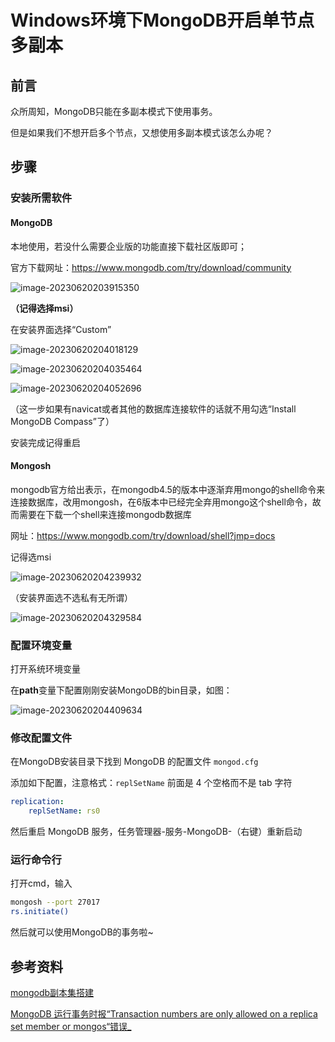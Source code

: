 # Windows环境下MongoDB开启单节点多副本

## 前言

众所周知，MongoDB只能在多副本模式下使用事务。

但是如果我们不想开启多个节点，又想使用多副本模式该怎么办呢？

## 步骤

### 安装所需软件

#### MongoDB

本地使用，若没什么需要企业版的功能直接下载社区版即可；

官方下载网址：https://www.mongodb.com/try/download/community

![image-20230620203915350](https://raw.githubusercontent.com/Vikyanite/talks/main/images/2023-06-20-368407-image-20230620203915350.png)

**（记得选择msi）**

在安装界面选择“Custom”

![image-20230620204018129](https://raw.githubusercontent.com/Vikyanite/talks/main/images/2023-06-20-1db13d-image-20230620204018129.png)

![image-20230620204035464](https://raw.githubusercontent.com/Vikyanite/talks/main/images/2023-06-20-9e8cc6-image-20230620204035464.png)

![image-20230620204052696](https://raw.githubusercontent.com/Vikyanite/talks/main/images/2023-06-20-b4184b-image-20230620204052696.png)

（这一步如果有navicat或者其他的数据库连接软件的话就不用勾选“Install MongoDB Compass”了）

安装完成记得重启

#### Mongosh

mongodb官方给出表示，在mongodb4.5的版本中逐渐弃用mongo的shell命令来连接数据库，改用mongosh，在6版本中已经完全弃用mongo这个shell命令，故而需要在下载一个shell来连接mongodb数据库

网址：https://www.mongodb.com/try/download/shell?jmp=docs

记得选msi

![image-20230620204239932](https://raw.githubusercontent.com/Vikyanite/talks/main/images/2023-06-20-f1b16c-image-20230620204239932.png)

（安装界面选不选私有无所谓）

![image-20230620204329584](https://raw.githubusercontent.com/Vikyanite/talks/main/images/2023-06-20-1e6426-image-20230620204329584.png)

### 配置环境变量

打开系统环境变量

在**path**变量下配置刚刚安装MongoDB的bin目录，如图：

![image-20230620204409634](https://raw.githubusercontent.com/Vikyanite/talks/main/images/2023-06-20-fc785f-image-20230620204409634.png)

### 修改配置文件

在MongoDB安装目录下找到 MongoDB 的配置文件 `mongod.cfg`

添加如下配置，注意格式：`replSetName` 前面是 4 个空格而不是 tab 字符

```yaml
replication:
    replSetName: rs0
```

然后重启 MongoDB 服务，任务管理器-服务-MongoDB-（右键）重新启动

### 运行命令行

打开cmd，输入

```bash
mongosh --port 27017
rs.initiate()
```

然后就可以使用MongoDB的事务啦~

## 参考资料

[mongodb副本集搭建](https://blog.csdn.net/weixin_43464076/article/details/126509254)

[ MongoDB 运行事务时报“Transaction numbers are only allowed on a replica set member or mongos“错误_](https://blog.csdn.net/qq_43665821/article/details/125579864)

